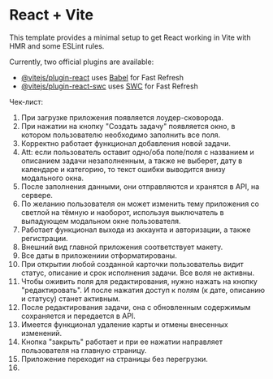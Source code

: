 # React + Vite

This template provides a minimal setup to get React working in Vite with HMR and some ESLint rules.

Currently, two official plugins are available:

- [@vitejs/plugin-react](https://github.com/vitejs/vite-plugin-react/blob/main/packages/plugin-react/README.md) uses [Babel](https://babeljs.io/) for Fast Refresh
- [@vitejs/plugin-react-swc](https://github.com/vitejs/vite-plugin-react-swc) uses [SWC](https://swc.rs/) for Fast Refresh

Чек-лист:
1. При загрузке приложения появляется лоудер-сковорода.
2. При нажатии на кнопку "Создать задачу" появляется окно, в котором пользователю необходимо заполнить все поля.
3. Корректно работает функционал добавления новой задачи.
4. Att: если пользователь оставит одно/оба поле/поля с названием и описанием задачи незаполненным, а также не выберет,
дату в календаре и категорию, то текст ошибки выводится внизу модального окна.
5. После заполнения данными, они отправляются и хранятся в API, на сервере.
6. По желанию пользователя он может изменить тему приложения со светлой на тёмную и наоборот, используя выключатель в выпадующем модальном окне пользователя.
7. Работает функционал выхода из аккаунта и авторизации, а также регистрации.
8. Внешний вид главной приложения соответствует макету. 
9. Все даты в приложениии отформатированы.
10. При открытии любой созданной карточки пользовательь видит статус, описание и срок исполнения задачи. Все воля не активны.
11. Чтобы оживить поля для редактирования, нужно нажать на кнопку "редактировать". И после нажатия доступ к полям (к дате, описанию и статусу) станет активным.
12. После редактирования задачи, она с обновленным содержимым сохраняется и передается в API.
13. Имеется функционал удаление карты и отмены внесенных изменений.
14. Кнопка "закрыть" работает и при ее нажатии направляет пользователя на главную страницу. 
15. Приложение переходит на страницы без перегрузки.
16. 